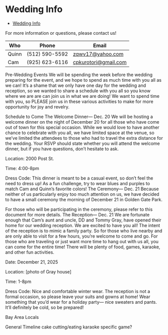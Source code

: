 # Wedding Info

- [Wedding Info](#wedding-info)

For more information or questions, please contact us!

| Who | Phone | Email |
| --- | --- | --- |
| Quinn | (512) 590-5592 | zqwv17@yahoo.com |
| Cam | (925) 623-6116 | cpkurotori@gmail.com |


Pre-Wedding Events
We will be spending the week before the wedding preparing for the event, and we hope to spend as much time with you all as we can! It’s a shame that we only have one day for the wedding and reception, so we wanted to share a schedule with you all so you know where we are are can join us in what we are doing! We want to spend time with you, so PLEASE join us in these various activities to make for more opportunity for joy and revelry.

Schedule to Come
The Welcome Dinner⁠— Dec. 20
We will be hosting a welcome dinner on the night of December 20 for all those who have come out of town for this special occasion. While we would love to have another chance to celebrate with you all, we have limited space at the venue, so we’ve limited the attendees to those who had to travel the extra distance for the wedding. Your RSVP should state whether you will attend the welcome dinner, but if you have questions, don’t hesitate to ask. 

Location: 2000 Post St.

Time: 4:00-8pm

Dress Code: This dinner is meant to be a casual event, so don’t feel the need to dress up! As a fun challenge, try to wear blues and purples to match Cam and Quinn’s favorite colors!
The Ceremony⁠— Dec. 21
Because neither of us particularly enjoy too much attention on us, we have decided to have a small ceremony the morning of December 21 in Golden Gate Park.

For those who will be participating in the ceremony, please refer to this document for more details.
The Reception⁠— Dec. 21
We are fortunate enough that Cam’s aunt and uncle, DD and Tommy Gray, have opened their home for our wedding reception. We are excited to have you all! The intent of the reception is to mimic a family party. So for those who live nearby and are only able to visit for a few hours, you’re welcome to come and go. For those who are traveling or just want more time to hang out with us all, you can come for the entire time! There will be plenty of food, games, karaoke, and other fun activities. 

Date: December 21, 2025

Location: [photo of Gray house]


Time: 1-8pm

Dress Code: Nice and comfortable winter wear. The reception is not a formal occasion, so please leave your suits and gowns at home! Wear something that you’d wear for a holiday party⁠— nice sweaters and pants. It’ll definitely be cold, so be prepared! 

Bay Area Locals

General Timeline
cake cutting/eating
karaoke
specific game?

